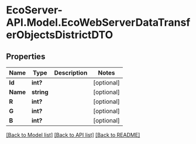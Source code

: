 # EcoServer-API.Model.EcoWebServerDataTransferObjectsDistrictDTO
## Properties

Name | Type | Description | Notes
------------ | ------------- | ------------- | -------------
**Id** | **int?** |  | [optional] 
**Name** | **string** |  | [optional] 
**R** | **int?** |  | [optional] 
**G** | **int?** |  | [optional] 
**B** | **int?** |  | [optional] 

[[Back to Model list]](../README.md#documentation-for-models) [[Back to API list]](../README.md#documentation-for-api-endpoints) [[Back to README]](../README.md)

